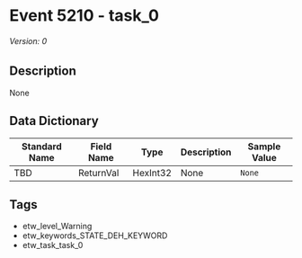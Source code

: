 # Event 5210 - task_0
###### Version: 0

## Description
None

## Data Dictionary
|Standard Name|Field Name|Type|Description|Sample Value|
|---|---|---|---|---|
|TBD|ReturnVal|HexInt32|None|`None`|

## Tags
* etw_level_Warning
* etw_keywords_STATE_DEH_KEYWORD
* etw_task_task_0